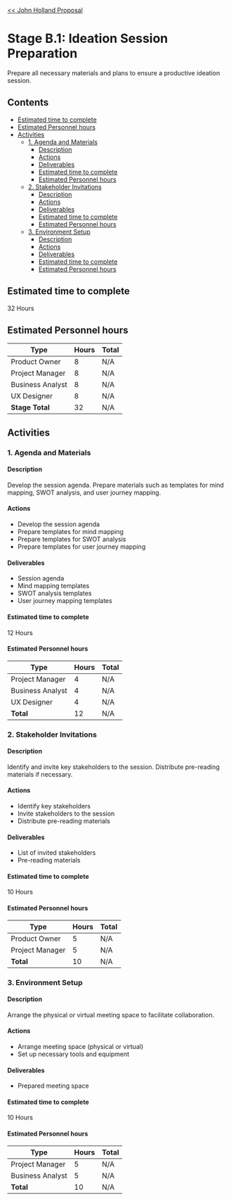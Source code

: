 [<< John Holland Proposal](../../../proposal.md)

# Stage B.1: Ideation Session Preparation

Prepare all necessary materials and plans to ensure a productive ideation session.

## Contents
<!-- vscode-markdown-toc -->
* [Estimated time to complete](#Estimatedtimetocomplete)
* [Estimated Personnel hours](#EstimatedPersonnelhours)
* [Activities](#Activities)
	* [1. Agenda and Materials](#AgendaandMaterials)
		* [Description](#Description)
		* [Actions](#Actions)
		* [Deliverables](#Deliverables)
		* [Estimated time to complete](#Estimatedtimetocomplete-1)
		* [Estimated Personnel hours](#EstimatedPersonnelhours-1)
	* [2. Stakeholder Invitations](#StakeholderInvitations)
		* [Description](#Description-1)
		* [Actions](#Actions-1)
		* [Deliverables](#Deliverables-1)
		* [Estimated time to complete](#Estimatedtimetocomplete-1)
		* [Estimated Personnel hours](#EstimatedPersonnelhours-1)
	* [3. Environment Setup](#EnvironmentSetup)
		* [Description](#Description-1)
		* [Actions](#Actions-1)
		* [Deliverables](#Deliverables-1)
		* [Estimated time to complete](#Estimatedtimetocomplete-1)
		* [Estimated Personnel hours](#EstimatedPersonnelhours-1)

<!-- vscode-markdown-toc-config
	numbering=false
	autoSave=false
	/vscode-markdown-toc-config -->
<!-- /vscode-markdown-toc -->

## <a name='Estimatedtimetocomplete'></a>Estimated time to complete

32 Hours

## <a name='EstimatedPersonnelhours'></a>Estimated Personnel hours

| Type             | Hours | Total    |
|------------------|-------|----------|
| Product Owner    | 8     | N/A      |
| Project Manager  | 8     | N/A      |
| Business Analyst | 8     | N/A      |
| UX Designer      | 8     | N/A      |
| **Stage Total**  | 32    | N/A      |

## <a name='Activities'></a>Activities

### <a name='AgendaandMaterials'></a>1. Agenda and Materials

#### <a name='Description'></a>Description

Develop the session agenda. Prepare materials such as templates for mind mapping, SWOT analysis, and user journey mapping.

#### <a name='Actions'></a>Actions

- Develop the session agenda
- Prepare templates for mind mapping
- Prepare templates for SWOT analysis
- Prepare templates for user journey mapping

#### <a name='Deliverables'></a>Deliverables

- Session agenda
- Mind mapping templates
- SWOT analysis templates
- User journey mapping templates

#### <a name='Estimatedtimetocomplete-1'></a>Estimated time to complete

12 Hours

#### <a name='EstimatedPersonnelhours-1'></a>Estimated Personnel hours

| Type             | Hours | Total    |
|------------------|-------|----------|
| Project Manager  | 4     | N/A      |
| Business Analyst | 4     | N/A      |
| UX Designer      | 4     | N/A      |
| **Total**        | 12    | N/A      |

### <a name='StakeholderInvitations'></a>2. Stakeholder Invitations

#### <a name='Description-1'></a>Description

Identify and invite key stakeholders to the session. Distribute pre-reading materials if necessary.

#### <a name='Actions-1'></a>Actions

- Identify key stakeholders
- Invite stakeholders to the session
- Distribute pre-reading materials

#### <a name='Deliverables-1'></a>Deliverables

- List of invited stakeholders
- Pre-reading materials

#### <a name='Estimatedtimetocomplete-1'></a>Estimated time to complete

10 Hours

#### <a name='EstimatedPersonnelhours-1'></a>Estimated Personnel hours

| Type             | Hours | Total    |
|------------------|-------|----------|
| Product Owner    | 5     | N/A      |
| Project Manager  | 5     | N/A      |
| **Total**        | 10    | N/A      |

### <a name='EnvironmentSetup'></a>3. Environment Setup

#### <a name='Description-1'></a>Description

Arrange the physical or virtual meeting space to facilitate collaboration.

#### <a name='Actions-1'></a>Actions

- Arrange meeting space (physical or virtual)
- Set up necessary tools and equipment

#### <a name='Deliverables-1'></a>Deliverables

- Prepared meeting space

#### <a name='Estimatedtimetocomplete-1'></a>Estimated time to complete

10 Hours

#### <a name='EstimatedPersonnelhours-1'></a>Estimated Personnel hours

| Type             | Hours | Total    |
|------------------|-------|----------|
| Project Manager  | 5     | N/A      |
| Business Analyst | 5     | N/A      |
| **Total**        | 10    | N/A      |
